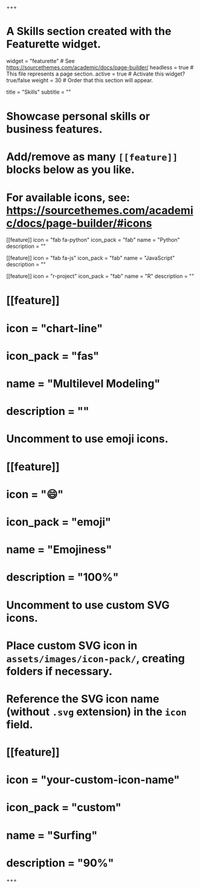 +++
# A Skills section created with the Featurette widget.
widget = "featurette"  # See https://sourcethemes.com/academic/docs/page-builder/
headless = true  # This file represents a page section.
active = true  # Activate this widget? true/false
weight = 30  # Order that this section will appear.

title = "Skills"
subtitle = ""

# Showcase personal skills or business features.
# 
# Add/remove as many `[[feature]]` blocks below as you like.
# 
# For available icons, see: https://sourcethemes.com/academic/docs/page-builder/#icons
  
[[feature]]
  icon = "fab fa-python"
  icon_pack = "fab"
  name = "Python"
  description = ""
  
  [[feature]]
  icon = "fab fa-js"
  icon_pack = "fab"
  name = "JavaScript"
  description = ""
  
  [[feature]]
  icon = "r-project"
  icon_pack = "fab"
  name = "R"
  description = ""
  
 # [[feature]]
 # icon = "chart-line"
 # icon_pack = "fas"
 # name = "Multilevel Modeling"
 # description = ""  

# Uncomment to use emoji icons.
# [[feature]]
#  icon = ":smile:"
#  icon_pack = "emoji"
#  name = "Emojiness"
#  description = "100%"  

# Uncomment to use custom SVG icons.
# Place custom SVG icon in `assets/images/icon-pack/`, creating folders if necessary.
# Reference the SVG icon name (without `.svg` extension) in the `icon` field.
# [[feature]]
#  icon = "your-custom-icon-name"
#  icon_pack = "custom"
#  name = "Surfing"
#  description = "90%"

+++
